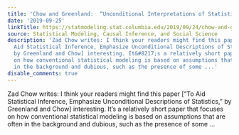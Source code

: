 ```yaml
---
title: 'Chow and Greenland:  “Unconditional Interpretations of Statistics”'
date: '2019-09-25'
linkTitle: https://statmodeling.stat.columbia.edu/2019/09/24/chow-and-greenland-unconditional-interpretations-of-statistics/
source: Statistical Modeling, Causal Inference, and Social Science
description: 'Zad Chow writes: I think your readers might find this paper [&#8220;To
  Aid Statistical Inference, Emphasize Unconditional Descriptions of Statistics,&#8221;
  by Greenland and Chow] interesting. It&#8217;s a relatively short paper that focuses
  on how conventional statistical modeling is based on assumptions that are often
  in the background and dubious, such as the presence of some ...'
disable_comments: true
---
```

Zad Chow writes: I think your readers might find this paper [&#8220;To Aid Statistical Inference, Emphasize Unconditional Descriptions of Statistics,&#8221; by Greenland and Chow] interesting. It&#8217;s a relatively short paper that focuses on how conventional statistical modeling is based on assumptions that are often in the background and dubious, such as the presence of some ...